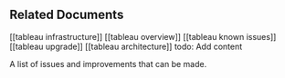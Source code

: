## Related Documents
[[tableau infrastructure]]
[[tableau overview]]
[[tableau known issues]]
[[tableau upgrade]]
[[tableau architecture]]
todo: Add content

A list of issues and improvements that can be made.
